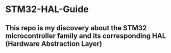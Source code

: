 # STM32-HAL-Guide
## This repo is my discovery about the STM32 microcontroller family and its corresponding HAL (Hardware Abstraction Layer)
